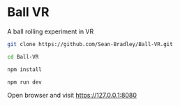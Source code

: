 # Ball VR

A ball rolling experiment in VR

```bash
git clone https://github.com/Sean-Bradley/Ball-VR.git
```

```bash
cd Ball-VR
```

```bash
npm install
```

```bash
npm run dev
```

Open browser and visit https://127.0.0.1:8080

